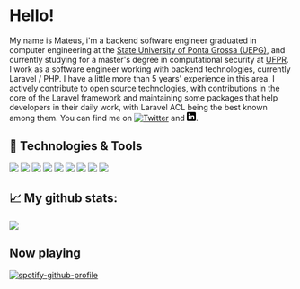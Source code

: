 # Hello!
My name is Mateus, i'm a backend software engineer graduated in computer engineering at the [State University of Ponta Grossa (UEPG)][uepg], and currently studying for a master's degree in computational security at [UFPR][ufpr]. I work as a software engineer working with backend technologies, currently Laravel / PHP. I have a little more than 5 years' experience in this area.
I actively contribute to open source technologies, with contributions in the core of the Laravel framework and maintaining some packages that help developers in their daily work, with Laravel ACL being the best known among them.
You can find me on [![Twitter][twitter_icon]][twitter] and [![Linkedin][linkedin_icon]][linkedin].

## 🔧 Technologies & Tools
![](https://img.shields.io/badge/OS-Linux-informational?style=flat&logo=linux&logoColor=white&color=ffc200)
![](https://img.shields.io/badge/Editor-phpstorm-informational?style=flat&logo=jetbrains&logoColor=white&color=ffc200)
![](https://img.shields.io/badge/Code-Python-informational?style=flat&logo=python&logoColor=white&color=ffc200)
![](https://img.shields.io/badge/Code-JavaScript-informational?style=flat&logo=javascript&logoColor=white&color=ffc200)
![](https://img.shields.io/badge/Code-php-informational?style=flat&logo=php&logoColor=white&color=ffc200)
![](https://img.shields.io/badge/Code-Vue-informational?style=flat&logo=vue.js&logoColor=white&color=ffc200)
![](https://img.shields.io/badge/Tools-PostgreSQL-informational?style=flat&logo=postgresql&logoColor=white&color=ffc200)
![](https://img.shields.io/badge/Tools-mySQL-informational?style=flat&logo=mysql&logoColor=white&color=ffc200)
![](https://img.shields.io/badge/Shell-Bash-informational?style=flat&logo=gnu-bash&logoColor=white&color=ffc200)

## &#x1f4c8; My github stats:
<img src="https://github-readme-stats.vercel.app/api?username=mateusjunges&show_icons=true&title_color=2e2d2c&text_color=2e2d2c&icon_color=2e2d2c&bg_color=ffc200" align="center">

[uepg]: https://uepg.br
[ufpr]:https://www.ufpr.br/portalufpr/
[qualp]: https://qualp.com.br
[twitter]: https://twitter.com/mateusjungess
[linkedin]: https://linkedin.com/in/mateusjunges
[twitter_icon]: http://i.imgur.com/wWzX9uB.png (twitter icon)
[linkedin_icon]: https://raw.githubusercontent.com/mateusjunges/mateusjunges/master/linkedin.png (linkedin icon)

## Now playing
[![spotify-github-profile](https://spotify-github-profile.vercel.app/api/view?uid=mateus.junges&cover_image=true&theme=default)](https://spotify-github-profile.vercel.app/api/view?uid=mateus.junges&redirect=true)
